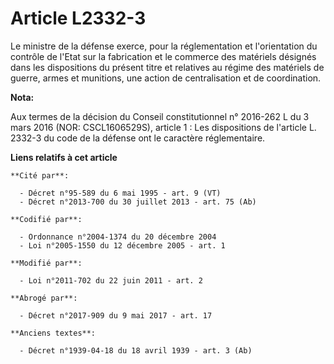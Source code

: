 # Article L2332-3

Le ministre de la défense exerce, pour la réglementation et l'orientation du contrôle de l'Etat sur la fabrication et le
commerce des matériels désignés dans les dispositions du présent titre et relatives au régime des matériels de guerre, armes
et munitions, une action de centralisation et de coordination.

**Nota:**

Aux termes de la décision du Conseil constitutionnel n° 2016-262 L du 3 mars 2016 (NOR: CSCL1606529S), article 1 : Les
dispositions de l'article L. 2332-3 du code de la défense ont le caractère réglementaire.

**Liens relatifs à cet article**

	**Cité par**:

	  - Décret n°95-589 du 6 mai 1995 - art. 9 (VT)
	  - Décret n°2013-700 du 30 juillet 2013 - art. 75 (Ab)

	**Codifié par**:

	  - Ordonnance n°2004-1374 du 20 décembre 2004
	  - Loi n°2005-1550 du 12 décembre 2005 - art. 1

	**Modifié par**:

	  - Loi n°2011-702 du 22 juin 2011 - art. 2

	**Abrogé par**:

	  - Décret n°2017-909 du 9 mai 2017 - art. 17

	**Anciens textes**:

	  - Décret n°1939-04-18 du 18 avril 1939 - art. 3 (Ab)
